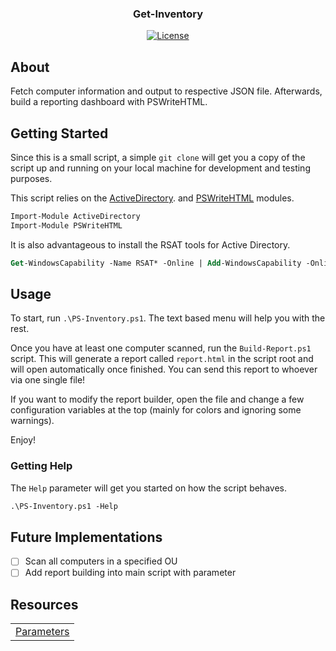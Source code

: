 <h3 align="center">Get-Inventory</h3>

<div align="center">

[![License](https://img.shields.io/badge/license-MIT-blue.svg)](LICENSE)

</div>

## About
Fetch computer information and output to respective JSON file. Afterwards, build a reporting dashboard with PSWriteHTML.

## Getting Started
Since this is a small script, a simple `git clone` will get you a copy of the script up and running on your local machine for development and testing purposes.

This script relies on the
[ActiveDirectory](https://docs.microsoft.com/en-us/powershell/module/addsadministration/?view=win10-ps).
and
[PSWriteHTML](https://github.com/EvotecIT/PSWriteHTML)
modules.

```ps
Import-Module ActiveDirectory
Import-Module PSWriteHTML
```

It is also advantageous to install the RSAT tools for Active Directory.

```ps
Get-WindowsCapability -Name RSAT* -Online | Add-WindowsCapability -Online
```

## Usage

To start, run `.\PS-Inventory.ps1`. The text based menu will help you with the rest.

Once you have at least one computer scanned, run the `Build-Report.ps1` script. This will generate a report called `report.html` in the script root and will open automatically once finished. You can send this report to whoever via one single file!

If you want to modify the report builder, open the file and change a few configuration variables at the top (mainly for colors and ignoring some warnings).

Enjoy!

### Getting Help
The `Help` parameter will get you started on how the script behaves.

```ps
.\PS-Inventory.ps1 -Help
```

## Future Implementations

- [ ] Scan all computers in a specified OU
- [ ] Add report building into main script with parameter

## Resources

|   |
|---|
| [Parameters](https://docs.microsoft.com/en-us/powershell/module/microsoft.powershell.core/about/about_functions_advanced_parameters?view=powershell-6) |
